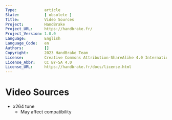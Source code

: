 ```yaml
---
Type:            article
State:           [ obsolete ]
Title:           Video Sources
Project:         HandBrake
Project_URL:     https://handbrake.fr/
Project_Version: 1.0.0
Language:        English
Language_Code:   en
Authors:         []
Copyright:       2023 HandBrake Team
License:         Creative Commons Attribution-ShareAlike 4.0 International
License_Abbr:    CC BY-SA 4.0
License_URL:     https://handbrake.fr/docs/license.html
---
```


Video Sources
=============================

- x264 tune
    - May affect compatibility
